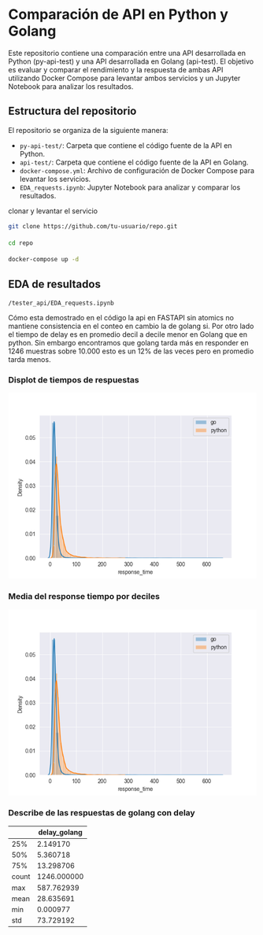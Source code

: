 # Comparación de API en Python y Golang

Este repositorio contiene una comparación entre una API desarrollada en Python (py-api-test) y una API desarrollada en Golang (api-test). El objetivo es evaluar y comparar el rendimiento y la respuesta de ambas API utilizando Docker Compose para levantar ambos servicios y un Jupyter Notebook para analizar los resultados.

## Estructura del repositorio

El repositorio se organiza de la siguiente manera:

- `py-api-test/`: Carpeta que contiene el código fuente de la API en Python.
- `api-test/`: Carpeta que contiene el código fuente de la API en Golang.
- `docker-compose.yml`: Archivo de configuración de Docker Compose para levantar los servicios.
- `EDA_requests.ipynb`: Jupyter Notebook para analizar y comparar los resultados.



clonar y levantar el servicio

```bash
git clone https://github.com/tu-usuario/repo.git

cd repo

docker-compose up -d
```

## EDA de resultados

```
/tester_api/EDA_requests.ipynb
```

Cómo esta demostrado en el código la api en FASTAPI sin atomics no mantiene consistencia en el conteo en cambio la de golang si.
Por otro lado el tiempo de delay es en promedio decil a decile menor en Golang que en python. Sin embargo encontramos que golang tarda más en responder en 1246 muestras sobre 10.000 esto es un 12%
de las veces pero en promedio tarda menos.

### Displot de tiempos de respuestas
![Distplot](/tester_api/distplot.png)

### Media del response tiempo por deciles
![response time by deciles](/tester_api/distplot.png)

### Describe de las respuestas de golang con delay

|           | delay_golang |
|-----------|--------------|
| 25%       | 2.149170     |
| 50%       | 5.360718     |
| 75%       | 13.298706    |
| count     | 1246.000000  |
| max       | 587.762939   |
| mean      | 28.635691    |
| min       | 0.000977     |
| std       | 73.729192    |
